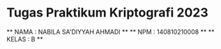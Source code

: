 # Tugas Praktikum Kriptografi 2023

** NAMA  : NABILA SA'DIYYAH AHMADI **
** NPM   : 140810210008 **
** KELAS : B **
